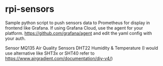 # rpi-sensors
Sample python script to push sensors data to Prometheus for display in frontend like Grafana. 
If using Grafana Cloud, use the agent for your platform. https://github.com/grafana/agent and edit the yaml config with your auth.

Sensor
MQ135 Air Quality Sensors
DHT22 Humidity & Temperature (I would use alternative like SHT3x or SHT40 refer to https://www.airgradient.com/documentation/diy-v4/)


